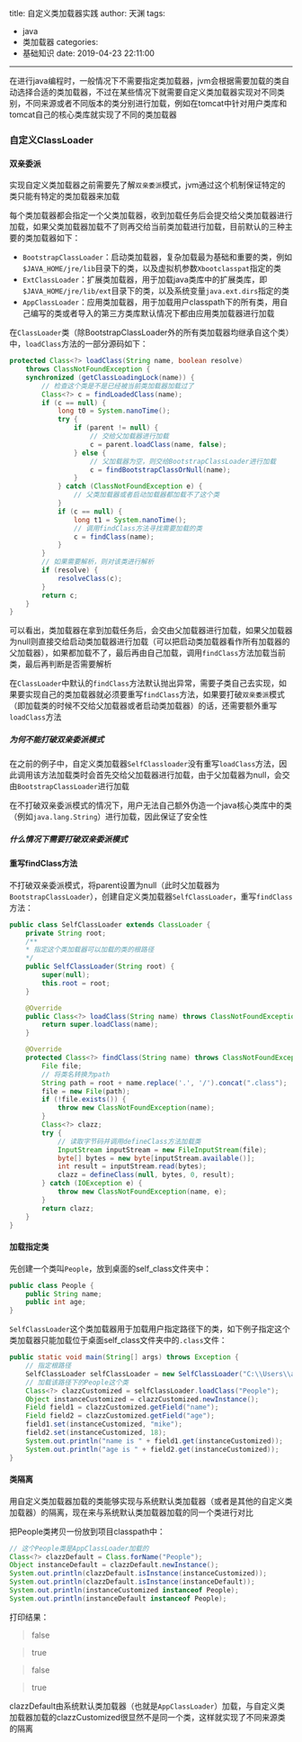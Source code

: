 title: 自定义类加载器实践
author: 天渊
tags:
  - java
  - 类加载器
categories:
  - 基础知识
date: 2019-04-23 22:11:00
---
在进行java编程时，一般情况下不需要指定类加载器，jvm会根据需要加载的类自动选择合适的类加载器，不过在某些情况下就需要自定义类加载器实现对不同类别，不同来源或者不同版本的类分别进行加载，例如在tomcat中针对用户类库和tomcat自己的核心类库就实现了不同的类加载器

<!-- more -->

### 自定义ClassLoader

#### 双亲委派

实现自定义类加载器之前需要先了解`双亲委派`模式，jvm通过这个机制保证特定的类只能有特定的类加载器来加载

每个类加载器都会指定一个父类加载器，收到加载任务后会提交给父类加载器进行加载，如果父类加载器加载不了则再交给当前类加载进行加载，目前默认的三种主要的类加载器如下：

- `BootstrapClassLoader`：启动类加载器，复杂加载最为基础和重要的类，例如`$JAVA_HOME/jre/lib`目录下的类，以及虚拟机参数`Xbootclasspat`指定的类
- `ExtClassLoader`：扩展类加载器，用于加载java类库中的扩展类库，即`$JAVA_HOME/jre/lib/ext`目录下的类，以及系统变量`java.ext.dirs`指定的类
- `AppClassLoader`：应用类加载器，用于加载用户classpath下的所有类，用自己编写的类或者导入的第三方类库默认情况下都由应用类加载器进行加载

在`ClassLoader`类（除BootstrapClassLoader外的所有类加载器均继承自这个类）中，`loadClass`方法的一部分源码如下：

```java
protected Class<?> loadClass(String name, boolean resolve)
    throws ClassNotFoundException {
    synchronized (getClassLoadingLock(name)) {
        // 检查这个类是不是已经被当前类加载器加载过了
        Class<?> c = findLoadedClass(name);
        if (c == null) {
            long t0 = System.nanoTime();
            try {
                if (parent != null) {
                    // 交给父加载器进行加载
                    c = parent.loadClass(name, false);
                } else {
                    // 父加载器为空，则交给BootstrapClassLoader进行加载
                    c = findBootstrapClassOrNull(name);
                }
            } catch (ClassNotFoundException e) {
                // 父类加载器或者启动加载器都加载不了这个类
            }
            if (c == null) {               
                long t1 = System.nanoTime();
                // 调用findClass方法寻找需要加载的类
                c = findClass(name);
            }
        }
        // 如果需要解析，则对该类进行解析
        if (resolve) {
            resolveClass(c);
        }
        return c;
    }
}
```

可以看出，类加载器在拿到加载任务后，会交由父加载器进行加载，如果父加载器为null则直接交给启动类加载器进行加载（可以把启动类加载器看作所有加载器的父加载器），如果都加载不了，最后再由自己加载，调用`findClass`方法加载当前类，最后再判断是否需要解析

在`ClassLoader`中默认的`findClass`方法默认抛出异常，需要子类自己去实现，如果要实现自己的类加载器就必须要重写`findClass`方法，如果要打破`双亲委派`模式（即加载类的时候不交给父加载器或者启动类加载器）的话，还需要额外重写`loadClass`方法

##### 为何不能打破双亲委派模式

在之前的例子中，自定义类加载器`SelfClassloader`没有重写`loadClass`方法，因此调用该方法加载类时会首先交给父加载器进行加载，由于父加载器为null，会交由`BootstrapClassLoader`进行加载

在不打破双亲委派模式的情况下，用户无法自己额外伪造一个java核心类库中的类（例如`java.lang.String`）进行加载，因此保证了安全性

##### 什么情况下需要打破双亲委派模式



#### 重写findClass方法

不打破双亲委派模式，将parent设置为null（此时父加载器为`BootstrapClassLoader`），创建自定义类加载器`SelfClassLoader`，重写`findClass`方法：

```java
public class SelfClassLoader extends ClassLoader {
	private String root;
    /**
    * 指定这个类加载器可以加载的类的根路径
    */
	public SelfClassLoader(String root) {
		super(null);
		this.root = root;
	}

	@Override
	public Class<?> loadClass(String name) throws ClassNotFoundException {
		return super.loadClass(name);
	}

	@Override
	protected Class<?> findClass(String name) throws ClassNotFoundException {
		File file;
        // 将类名转换为path
		String path = root + name.replace('.', '/').concat(".class");
		file = new File(path);
		if (!file.exists()) {
			throw new ClassNotFoundException(name);
		}
		Class<?> clazz;
		try {
            // 读取字节码并调用defineClass方法加载类
			InputStream inputStream = new FileInputStream(file);
			byte[] bytes = new byte[inputStream.available()];
			int result = inputStream.read(bytes);
			clazz = defineClass(null, bytes, 0, result);
		} catch (IOException e) {
			throw new ClassNotFoundException(name, e);
		}
		return clazz;
	}
}
```

#### 加载指定类

先创建一个类叫`People`，放到桌面的self_class文件夹中：

```java
public class People {
    public String name;
    public int age;
}
```

`SelfClassLoader`这个类加载器用于加载用户指定路径下的类，如下例子指定这个类加载器只能加载位于桌面self_class文件夹中的`.class`文件：

```java
public static void main(String[] args) throws Exception {
    // 指定根路径
    SelfClassLoader selfClassLoader = new SelfClassLoader("C:\\Users\\admin\\Desktop\\self_class\\");
    // 加载该路径下的People这个类
    Class<?> clazzCustomized = selfClassLoader.loadClass("People");
    Object instanceCustomized = clazzCustomized.newInstance();
    Field field1 = clazzCustomized.getField("name");
    Field field2 = clazzCustomized.getField("age");
    field1.set(instanceCustomized, "mike");
    field2.set(instanceCustomized, 18);
    System.out.println("name is " + field1.get(instanceCustomized));
    System.out.println("age is " + field2.get(instanceCustomized));
}
```

#### 类隔离

用自定义类加载器加载的类能够实现与系统默认类加载器（或者是其他的自定义类加载器）的隔离，现在来与系统默认类加载器加载的同一个类进行对比

把People类拷贝一份放到项目classpath中：

```java
// 这个People类是AppClassLoader加载的
Class<?> clazzDefault = Class.forName("People");
Object instanceDefault = clazzDefault.newInstance();
System.out.println(clazzDefault.isInstance(instanceCustomized));
System.out.println(clazzDefault.isInstance(instanceDefault));
System.out.println(instanceCustomized instanceof People);
System.out.println(instanceDefault instanceof People);
```

打印结果：

> false

> true

> false

> true

clazzDefault由系统默认类加载器（也就是`AppClassLoader`）加载，与自定义类加载器加载的clazzCustomized很显然不是同一个类，这样就实现了不同来源类的隔离

